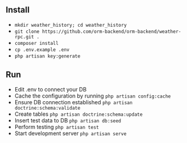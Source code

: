 ## Install

* `mkdir weather_history; cd weather_history`
* `git clone https://github.com/orm-backend/orm-backend/weather-rpc.git .`
* `composer install`
* `cp .env.example .env`
* `php artisan key:generate`

## Run

* Edit .env to connect your DB
* Cache the configuration by running `php artisan config:cache`
* Ensure DB connection established `php artisan doctrine:schema:validate`
* Create tables `php artisan doctrine:schema:update`
* Insert test data to DB `php artisan db:seed`
* Perform testing `php artisan test`
* Start development server `php artisan serve`
